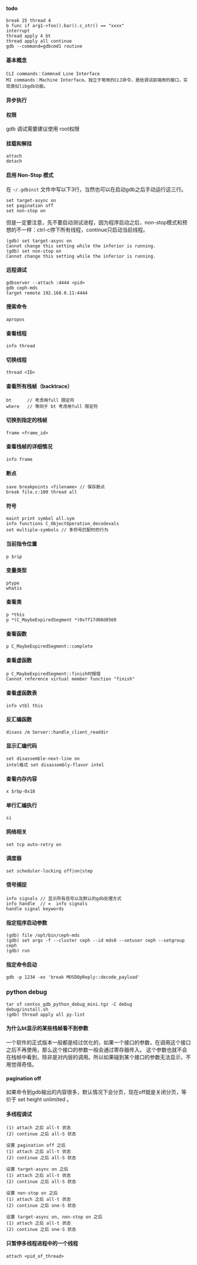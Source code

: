 #### todo
```
break 25 thread 4
b func if arg1->foo().bar().c_str() == "xxxx"
interrupt
thread apply 4 bt
thread apply all continue
gdb --command=gdbcmd1 routine
```

#### 基本概念
```
CLI commands：Commnad Line Interface
MI commands：Machine Interface。独立于常用的CLI命令，是给调试前端用的接口，实现类似libgdb功能。
```
#### 异步执行


#### 权限
gdb 调试需要建议使用 root权限

#### 挂载和解挂
```
attach 
detach
```

#### 启用 Non-Stop 模式

在 `~/.gdbinit` 文件中写以下3行，当然也可以在启动gdb之后手动运行这三行。
```
set target-async on
set pagination off
set non-stop on
```
但是一定要注意，先不要启动测试进程，因为程序启动之后，non-stop模式和预想的不一样：ctrl-c停下所有线程，continue只启动当前线程。
```
(gdb) set target-async on
Cannot change this setting while the inferior is running.
(gdb) set non-stop on
Cannot change this setting while the inferior is running.
```

#### 远程调试

    gdbserver --attach :4444 <pid>
    gdb ceph-mds
    target remote 192.168.0.11:4444
    
#### 搜索命令

    apropos 
    
#### 查看线程

    info thread

#### 切换线程

    thread <ID> 

#### 查看所有栈帧（backtrace）

    bt      // 考虑用full 限定符
    where   // 等同于 bt 考虑用full 限定符
    
#### 切换到指定的栈帧

    frame <frame_id>
    
#### 查看栈帧的详细情况

    info frame

#### 断点

    save breakpoints <filename> // 保存断点
    break file.c:100 thread all
    
#### 符号

    maint print symbol all.sym 
    info functions C_ObjectOperation_decodevals
    set multiple-symbols // 多符号匹配时的行为


#### 当前指令位置

    
    p $rip
    
#### 变量类型
    
    ptype
    whatis
    
#### 查看类
    
    p *this
    p *(C_MaybeExpiredSegment *)0x7f17d08d8560
    
#### 查看函数

    p C_MaybeExpiredSegment::complete
    
#### 查看虚函数

    p C_MaybeExpiredSegment::finish时报错
    Cannot reference virtual member function "finish"
    
#### 查看虚函数表

    info vtbl this
    
#### 反汇编函数
    
    disass /m Server::handle_client_readdir
    
#### 显示汇编代码

    set disassemble-next-line on
    intel格式	set disassembly-flavor intel
    
#### 查看内存内容

    x $rbp-0x18
    
#### 单行汇编执行

    si
    
#### 网络相关

    set tcp auto-retry on
    
#### 调度器

    set scheduler-locking off|on|step
    
#### 信号捕捉

    info signals // 显示所有信号以及默认的gdb处理方式
    info handle  // =  info signals
    handle signal keywords
    
#### 指定程序启动参数

    (gdb) file /opt/bin/ceph-mds
    (gdb) set args -f --cluster ceph --id mds0 --setuser ceph --setgroup ceph
    (gdb) run
    
#### 指定命令启动
    gdb -p 1234 -ex 'break MOSDOpReply::decode_payload'

### python debug

    tar xf centos_gdb_python_debug_mini.tgz -C debug
    debug/install.sh
    (gdb) thread apply all py-list


#### 为什么bt显示的某些栈帧看不到参数

一个软件的正式版本一般都是经过优化的，如果一个接口的参数，在调用这个接口之后不再使用，那么这个接口的参数一般会通过寄存器传入。
这个参数也就不会在栈帧中看到，除非是对内层的调用。所以如果碰到某个接口的参数无法显示，不用觉得奇怪。

#### pagination off 

如果命令到gdb输出的内容很多，默认情况下会分页，现在off就是关闭分页，等价于 set height unlimited 。

#### 多线程调试
```
(1) attach 之后 all-t 状态
(2) continue 之后 all-S 状态

设置 pagination off 之后
(1) attach 之后 all-t 状态
(2) continue 之后 all-S 状态

设置 target-async on 之后
(1) attach 之后 all-t 状态
(2) continue 之后 all-S 状态

设置 non-stop on 之后
(1) attach 之后 all-t 状态
(2) continue 之后 one-S 状态

设置 target-async on, non-stop on 之后
(1) attach 之后 all-t 状态
(2) continue 之后 one-S 状态
```

#### 只暂停多线程进程中的一个线程
```
attach <pid_of_thread>
```
